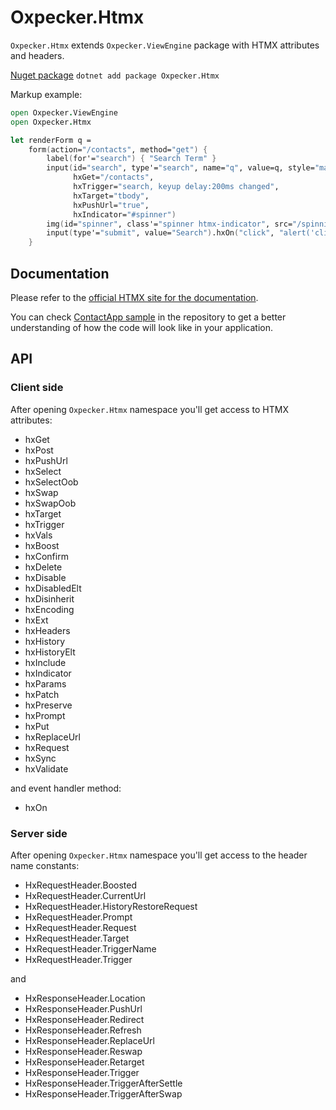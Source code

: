 ---
---
# Oxpecker.Htmx

`Oxpecker.Htmx` extends `Oxpecker.ViewEngine` package with HTMX attributes and headers.

[Nuget package](https://www.nuget.org/packages/Oxpecker.Htmx) `dotnet add package Oxpecker.Htmx`

Markup example:

```fsharp
open Oxpecker.ViewEngine
open Oxpecker.Htmx

let renderForm q =
    form(action="/contacts", method="get") {
        label(for'="search") { "Search Term" }
        input(id="search", type'="search", name="q", value=q, style="margin: 0 5px", autocomplete="off",
              hxGet="/contacts",
              hxTrigger="search, keyup delay:200ms changed",
              hxTarget="tbody",
              hxPushUrl="true",
              hxIndicator="#spinner")
        img(id="spinner", class'="spinner htmx-indicator", src="/spinning-circles.svg", alt="Request In Flight...")
        input(type'="submit", value="Search").hxOn("click", "alert('clicked')")
    }
```

## Documentation

Please refer to the [official HTMX site for the documentation](https://htmx.org).

You can check [ContactApp sample](https://github.com/Lanayx/Oxpecker/tree/main/examples/ContactApp) in the repository to get a better understanding of how the code will look like in your application.

## API

### Client side

After opening `Oxpecker.Htmx` namespace you'll get access to HTMX attributes:
- hxGet
- hxPost
- hxPushUrl
- hxSelect
- hxSelectOob
- hxSwap
- hxSwapOob
- hxTarget
- hxTrigger
- hxVals
- hxBoost
- hxConfirm
- hxDelete
- hxDisable
- hxDisabledElt
- hxDisinherit
- hxEncoding
- hxExt
- hxHeaders
- hxHistory
- hxHistoryElt
- hxInclude
- hxIndicator
- hxParams
- hxPatch
- hxPreserve
- hxPrompt
- hxPut
- hxReplaceUrl
- hxRequest
- hxSync
- hxValidate

and event handler method:

- hxOn

### Server side

After opening `Oxpecker.Htmx` namespace you'll get access to the header name constants:

- HxRequestHeader.Boosted
- HxRequestHeader.CurrentUrl
- HxRequestHeader.HistoryRestoreRequest
- HxRequestHeader.Prompt
- HxRequestHeader.Request
- HxRequestHeader.Target
- HxRequestHeader.TriggerName
- HxRequestHeader.Trigger

and

- HxResponseHeader.Location
- HxResponseHeader.PushUrl
- HxResponseHeader.Redirect
- HxResponseHeader.Refresh
- HxResponseHeader.ReplaceUrl
- HxResponseHeader.Reswap
- HxResponseHeader.Retarget
- HxResponseHeader.Trigger
- HxResponseHeader.TriggerAfterSettle
- HxResponseHeader.TriggerAfterSwap
